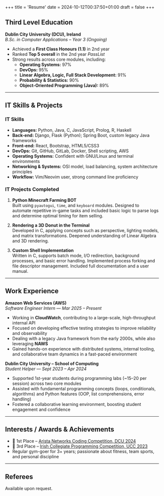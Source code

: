 +++
title = 'Resume'
date = 2024-10-12T00:37:50+01:00
draft = false 
+++

## Third Level Education

**Dublin City University (DCU), Ireland**  
*B.Sc. in Computer Applications – Year 3 (Ongoing)*

- Achieved a **First Class Honours (1.1)** in 2nd year  
- Ranked **Top 5 overall** in the 2nd year *PassList*  
- Strong results across core modules, including:
  - **Operating Systems:** 97%
  - **DevOps:** 95%
  - **Linear Algebra, Logic, Full Stack Development:** 91%
  - **Probability & Statistics:** 90%
  - **Object-Oriented Programming (Java):** 89%

---

## IT Skills & Projects

### IT Skills

- **Languages:** Python, Java, C, JavaScript, Prolog, R, Haskell  
- **Back-end:** Django, Flask (Python); Spring Boot, custom legacy Java frameworks  
- **Front-end:** React, Bootstrap, HTML5/CSS3  
- **DevOps:** Git, GitHub, GitLab, Docker, Shell scripting, AWS  
- **Operating Systems:** Confident with GNU/Linux and terminal environments  
- **Networking & Systems:** OSI model, load balancing, system architecture principles  
- **Workflow:** Vim/Neovim user, strong command line proficiency

### IT Projects Completed

1. **Python Minecraft Farming BOT**  
   Built using `pyautogui`, `time`, and `keyboard` modules. Designed to automate repetitive in-game tasks and included basic logic to parse logs and determine optimal timing for item selling.

2. **Rendering a 3D Donut in the Terminal**  
   Developed in C, applying concepts such as perspective, lighting models, and matrix transformations. Deepened understanding of Linear Algebra and 3D rendering.

3. **Custom Shell Implementation**  
   Written in C, supports batch mode, I/O redirection, background processes, and basic error handling. Implemented process forking and file descriptor management. Included full documentation and a user manual.

---

## Work Experience

**Amazon Web Services (AWS)**  
*Software Engineer Intern* — *Mar 2025 – Present*

- Working in **CloudWatch**, contributing to a large-scale, high-throughput internal API  
- Focused on developing effective testing strategies to improve reliability and observability  
- Dealing with a legacy Java framework from the early 2000s, while also leveraging **NAWS**  
- Gained hands-on experience with distributed systems, internal tooling, and collaborative team dynamics in a fast-paced environment

**Dublin City University – School of Computing**  
*Student Helper* — *Sept 2023 – Apr 2024*

- Supported 1st-year students during programming labs (~15–20 per session) across two core modules  
- Assisted with fundamental programming concepts (loops, conditionals, algorithms) and Python features (OOP, list comprehensions, error handling)  
- Fostered a collaborative learning environment, boosting student engagement and confidence

---

## Interests / Awards & Achievements

- 🥇 1st Place – [Arista Networks Coding Competition, DCU 2024](https://www.linkedin.com/posts/redbrickdcu_huge-thanks-to-all-from-arista-networks-for-activity-7265846511609987076-QAVm?utm_source=share&utm_medium=member_desktop&rcm=ACoAAFP3G_AB5WNUZG8vO5hZArPk29kcUYXcJF8)  
- 🥉 3rd Place – [Irish Collegiate Programming Competition, UCC 2023](https://www.insight-centre.org/team-bigboggerboys3-win-gold-at-the-irish-collegiate-programming-competition-2023/#:~:text=Team%20BigBoggerBoys3%20win%20gold%20at%20the%20Irish%20Collegiate%20Programming%20Competition%202023%20%2D%20Insight)  
- Regular gym-goer for 3+ years; passionate about fitness, team sports, and personal discipline

---

## Referees

Available upon request.
